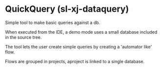 # QuickQuery (sl-xj-dataquery)

Simple tool to make basic queries against a db.

When executed from the IDE, a demo mode uses a small database included in the source tree.

The tool lets the user create simple queries by creating a 'automator like' flow.

Flows are grouped in projects, aproject is linked to a single database.
